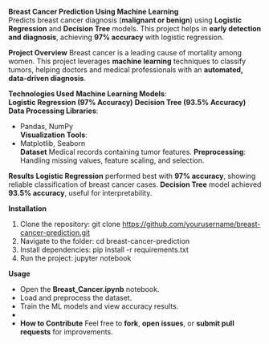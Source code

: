 
**Breast Cancer Prediction Using Machine Learning**  
Predicts breast cancer diagnosis (**malignant or benign**) using **Logistic Regression** and **Decision Tree** models. This project helps in **early detection and diagnosis**, achieving **97% accuracy** with logistic regression.

**Project Overview**
Breast cancer is a leading cause of mortality among women. This project leverages **machine learning** techniques to classify tumors, helping doctors and medical professionals with an **automated, data-driven diagnosis**.

**Technologies Used**
 **Machine Learning Models**:  
   **Logistic Regression (97% Accuracy)**
   **Decision Tree (93.5% Accuracy)**
 **Data Processing Libraries**:  
  - Pandas, NumPy  
 **Visualization Tools**:  
  - Matplotlib, Seaborn  
**Dataset**
 Medical records containing tumor features.
 **Preprocessing**: Handling missing values, feature scaling, and selection.
 
 **Results**
 **Logistic Regression** performed best with **97% accuracy**, showing reliable classification of breast cancer cases.
 **Decision Tree** model achieved **93.5% accuracy**, useful for interpretability.

**Installation**
1. Clone the repository:
   git clone https://github.com/yourusername/breast-cancer-prediction.git
2. Navigate to the folder:
   cd breast-cancer-prediction
3. Install dependencies:
   pip install -r requirements.txt
4. Run the project:
   jupyter notebook
  
**Usage**
- Open the **Breast_Cancer.ipynb** notebook.
- Load and preprocess the dataset.
- Train the ML models and view accuracy results.
-
- **How to Contribute**
Feel free to **fork**, **open issues**, or **submit pull requests** for improvements.


